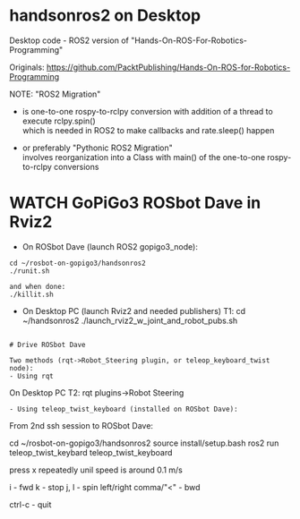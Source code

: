 # handsonros2 on Desktop

Desktop code - ROS2 version of "Hands-On-ROS-For-Robotics-Programming"

Originals: https://github.com/PacktPublishing/Hands-On-ROS-for-Robotics-Programming


NOTE: "ROS2 Migration" 
- is one-to-one rospy-to-rclpy conversion
  with addition of a thread to execute rclpy.spin()  
  which is needed in ROS2 to make callbacks and rate.sleep() happen
  
- or preferably "Pythonic ROS2 Migration"  
  involves reorganization into a Class with main()
  of the one-to-one rospy-to-rclpy conversions


# WATCH GoPiGo3 ROSbot Dave in Rviz2

- On ROSbot Dave (launch ROS2 gopigo3_node):
```
cd ~/rosbot-on-gopigo3/handsonros2
./runit.sh

and when done:
./killit.sh
```

- On Desktop PC (launch Rviz2 and needed publishers)
T1: 
cd ~/handsonros2
./launch_rviz2_w_joint_and_robot_pubs.sh
```

# Drive ROSbot Dave

Two methods (rqt->Robot_Steering plugin, or teleop_keyboard_twist node):
- Using rqt 
```
On Desktop PC T2:
rqt
   plugins->Robot Steering
```
- Using teleop_twist_keyboard (installed on ROSbot Dave):
```
From 2nd ssh session to ROSbot Dave:

cd ~/rosbot-on-gopigo3/handsonros2
source install/setup.bash
ros2 run teleop_twist_keybard teleop_twist_keyboard

press x repeatedly unil speed is around 0.1 m/s

i         - fwd
k         - stop
j, l      - spin left/right
comma/"<" - bwd

ctrl-c    - quit
```

